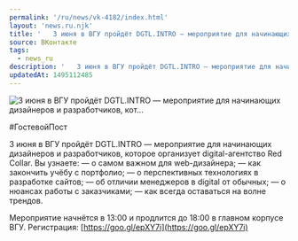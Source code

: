 ```yaml
---
permalink: '/ru/news/vk-4182/index.html'
layout: 'news.ru.njk'
title: '   3 июня в ВГУ пройдёт DGTL.INTRO — мероприятие для начинающих дизайнеров и разработчиков, кот…'
source: ВКонтакте
tags:
  - news_ru
description: '   3 июня в ВГУ пройдёт DGTL.INTRO — мероприятие для начинающих дизайнеров и разработчиков, кот…'
updatedAt: 1495112485
---
```

![   3 июня в ВГУ пройдёт DGTL.INTRO — мероприятие для начинающих дизайнеров и разработчиков, кот…](https://sun9-14.userapi.com/impf/c626418/v626418195/70bda/zRWhV-wI3e0.jpg?size=1280x905&quality=96&sign=52c5ba790fb14778fe38b5ea6bdbf065&c_uniq_tag=KHp2Ut_KbuldxmxlnOybRqYFGqTJidk1qFdw4QjFWto&type=album)

#ГостевойПост

3 июня в ВГУ пройдёт DGTL.INTRO — мероприятие для начинающих дизайнеров и разработчиков, которое организует digital-агентство Red Collar. Вы узнаете:
— о самом важном для web-дизайнера;
— как закончить учёбу с портфолио;
— о перспективных технологиях в разработке сайтов;
— об отличии менеджеров в digital от обычных;
— о нюансах работы с заказчиками;
— как всегда оставаться на волне трендов.

Мероприятие начнётся в 13:00 и продлится до 18:00 в главном корпусе ВГУ.
Регистрация: [https://goo.gl/epXY7i](https://goo.gl/epXY7i)
